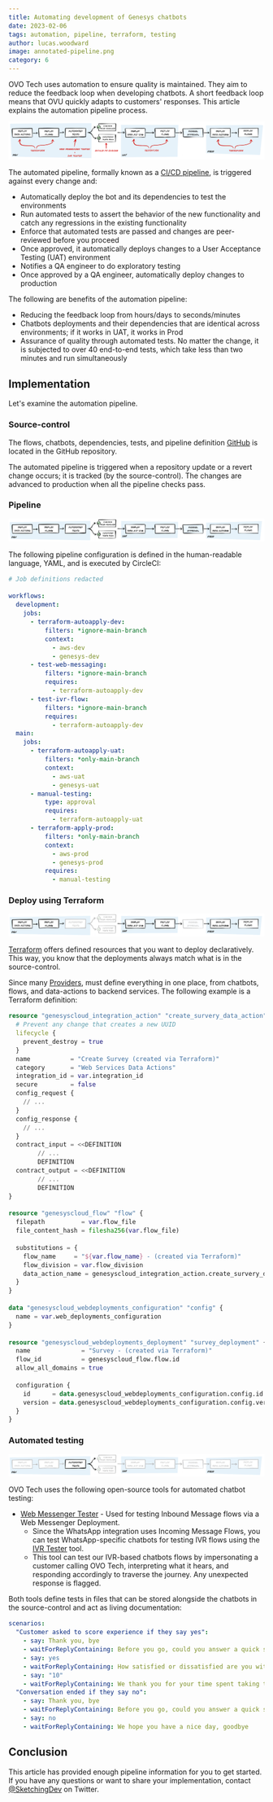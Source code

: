 ```yaml
---
title: Automating development of Genesys chatbots
date: 2023-02-06
tags: automation, pipeline, terraform, testing
author: lucas.woodward
image: annotated-pipeline.png
category: 6
---
```


OVO Tech uses automation to ensure quality is maintained. They aim to reduce the feedback loop when developing chatbots. A short feedback loop means that OVU quickly adapts to customers' responses. This article explains the automation pipeline process.

![Diagram of the pipeline annotated with technologies relevant to each step](annotated-pipeline.png)

The automated pipeline, formally known as a [CI/CD pipeline](https://en.wikipedia.org/wiki/CI/CD  "Goes to the CI/CD Pipeline page"), is triggered against every change and:

- Automatically deploy the bot and its dependencies to test the environments
- Run automated tests to assert the behavior of the new functionality and catch any regressions in the existing functionality
- Enforce that automated tests are passed and changes are peer-reviewed before you proceed
- Once approved, it automatically deploys changes to a User Acceptance Testing (UAT) environment
- Notifies a QA engineer to do exploratory testing
- Once approved by a QA engineer, automatically deploy changes to production

The following are benefits of the automation pipeline:

- Reducing the feedback loop from hours/days to seconds/minutes
- Chatbots deployments and their dependencies that are identical across environments; if it works in UAT, it works in Prod
- Assurance of quality through automated tests. No matter the change, it is subjected to over 40 end-to-end tests, which take less than two minutes and run simultaneously

## Implementation
Let's examine the automation pipeline.

### Source-control
The flows, chatbots, dependencies, tests, and pipeline definition [GitHub](https://github.com/  "Goes to the GitHub page") is located in the GitHub repository.

The automated pipeline is triggered when a repository update or a revert change occurs; it is tracked (by the source-control). The changes are advanced to production when all the pipeline checks pass.

### Pipeline
![Diagram of pipeline, from deploying to dev, testing to deploying to production](pipeline-overview.png)

The following pipeline configuration is defined in the human-readable language, YAML, and is executed by CircleCI:

```yaml
# Job definitions redacted

workflows:
  development:
    jobs:
      - terraform-autoapply-dev:
          filters: *ignore-main-branch
          context:
            - aws-dev
            - genesys-dev
      - test-web-messaging:
          filters: *ignore-main-branch
          requires:
            - terraform-autoapply-dev
      - test-ivr-flow:
          filters: *ignore-main-branch
          requires:
            - terraform-autoapply-dev
  main:
    jobs:
      - terraform-autoapply-uat:
          filters: *only-main-branch
          context:
            - aws-uat
            - genesys-uat
      - manual-testing:
          type: approval
          requires:
            - terraform-autoapply-uat
      - terraform-apply-prod:
          filters: *only-main-branch
          context:
            - aws-prod
            - genesys-prod
          requires:
            - manual-testing
```

### Deploy using Terraform
![Pipeline with Terraform tasks highlighted](pipeline-terraform.png)

[Terraform](https://www.terraform.io/ "Goes to the Terraform page") offers defined resources that you want to deploy declaratively. This way, you know that the deployments always match what is in the source-control.

Since many [Providers](https://registry.terraform.io/browse/providers "Goes to the Providers page"), must define everything in
one place, from chatbots, flows, and data-actions to backend services. The following example is a Terraform definition:

```terraform
resource "genesyscloud_integration_action" "create_survery_data_action" {
  # Prevent any change that creates a new UUID
  lifecycle {
    prevent_destroy = true
  }
  name           = "Create Survey (created via Terraform)"
  category       = "Web Services Data Actions"
  integration_id = var.integration_id
  secure         = false
  config_request {
    // ...
  }
  config_response {
    // ...
  }
  contract_input = <<DEFINITION
        // ...
        DEFINITION
  contract_output = <<DEFINITION
        // ...
        DEFINITION
}

resource "genesyscloud_flow" "flow" {
  filepath          = var.flow_file
  file_content_hash = filesha256(var.flow_file)

  substitutions = {
    flow_name     = "${var.flow_name} - (created via Terraform)"
    flow_division = var.flow_division
    data_action_name = genesyscloud_integration_action.create_survery_data_action.name
  }
}

data "genesyscloud_webdeployments_configuration" "config" {
  name = var.web_deployments_configuration
}

resource "genesyscloud_webdeployments_deployment" "survey_deployment" {
  name              = "Survey - (created via Terraform)"
  flow_id           = genesyscloud_flow.flow.id
  allow_all_domains = true

  configuration {
    id      = data.genesyscloud_webdeployments_configuration.config.id
    version = data.genesyscloud_webdeployments_configuration.config.version
  }
}
```

### Automated testing
![Pipeline with automated testing tasks highlighted](pipeline-testing.png)

OVO Tech uses the following open-source tools for automated chatbot testing:

- [Web Messenger Tester](https://github.com/ovotech/genesys-web-messaging-tester "Goes to the Web Messenger Tester page") - Used for testing Inbound Message flows via a Web Messenger Deployment.
    - Since the WhatsApp integration uses Incoming Message Flows, you can test WhatsApp-specific chatbots for testing IVR flows using the [IVR Tester](https://github.com/SketchingDev/ivr-tester "Goes to the IVR Tester page") tool. 
    - This tool can test our IVR-based chatbots flows by impersonating a customer calling OVO Tech, interpreting what it hears, and responding accordingly to traverse the journey. Any unexpected response is flagged.

Both tools define tests in files that can be stored alongside the chatbots in the source-control and act as living documentation:

```yaml
scenarios:
  "Customer asked to score experience if they say yes":
    - say: Thank you, bye
    - waitForReplyContaining: Before you go, could you answer a quick survey?
    - say: yes
    - waitForReplyContaining: How satisfied or dissatisfied are you with our company?
    - say: "10"
    - waitForReplyContaining: We thank you for your time spent taking this survey. Your response has been recorded.
  "Conversation ended if they say no":
    - say: Thank you, bye
    - waitForReplyContaining: Before you go, could you answer a quick survey?
    - say: no
    - waitForReplyContaining: We hope you have a nice day, goodbye
```

## Conclusion
This article has provided enough pipeline information for you to get started. If you have any questions or want to share your implementation, contact [@SketchingDev](https://twitter.com/SketchingDev "Goes to Lucus' home page") on Twitter.
